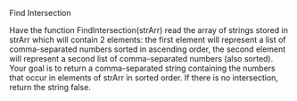 Find Intersection

Have the function FindIntersection(strArr) read the array of strings stored in strArr which will contain 2 elements: the first element will represent a list of comma-separated numbers sorted in ascending order, the second element will represent a second list of comma-separated numbers (also sorted). Your goal is to return a comma-separated string containing the numbers that occur in elements of strArr in sorted order. If there is no intersection, return the string false.